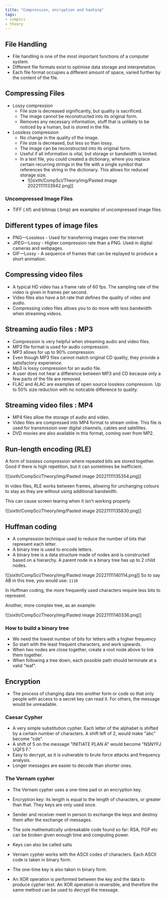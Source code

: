 ```yaml
---
title: "Compression, encryption and hashing"
tags:
- compsci
- theory
---
```


## File Handling
- File handling is one of the most important functions of a computer system.
- Different file formats exist to optimise data storage and interpretation.
- Each file format occupies a different amount of space, varied further by the content of the file.

## Compressing Files
- Lossy compression
	- File size is decreased significantly, but quality is sacrificed.
	- The image cannot be reconstructed into its original form.
	- Removes any necessary information, stuff that is unlikely to be noticed by a human, but is stored in the file.
- Lossless compression
	- No change in the quality of the image.
	- File size is decreased, but less so than lossy.
	- The image can be reconstructed into its original form.
	- Useful if all information is vital, but storage or bandwidth is limited.
	- In a text file, you could created a dictionary, where you replace certain recurring strings in the file with a single symbol that references the string in the dictionary. This allows for reduced storage size.
		- ![[sixth/CompSci/Theory/img/Pasted image 20221111133942.png]]

### Uncompressed Image Files
- TIFF (.tif) and bitmap (.bmp) are examples of uncompressed image files.

## Different types of image files
- PNG—Lossless - Used for transferring images over the internet
- JPEG—Lossy - Higher compression rate than a PNG. Used in digital cameras and webpages.
- GIF—Lossy - A sequence of frames that can be replayed to produce a short animation.

## Compressing video files
- A typical HD video has a frame rate of 60 fps. The sampling rate of the video is given in frames per second.
- Video files also have a bit rate that defines the quality of video and audio.
- Compressing video files allows you to do more with less bandwidth when streaming videos.

## Streaming audio files : MP3
- Compression is very helpful when streaming audio and video files.
- MP3 file format is used for audio compression.
- MP3 allows for up to 90% compression.
- Even though MP3 files cannot match original CD quality, they provide a satisfactory experience.
- Mp3 is lossy compression for an audio file.
- A user does not hear a difference between MP3 and CD because only a few parts of the file are removed.
- FLAC and ALAC are examples of open source lossless compression. Up to 50% size reduction with no noticable difference to quality.

## Streaming video files : MP4
- MP4 files allow the storage of audio and video.
- Video files are compressed into MP4 format to stream online. This file is used for transmission over digital channels, cables and satellites. 
- DVD movies are also available in this format, coming over from MP2.

## Run-length encoding (RLE)

A form of lossless compression where repeated bits are stored together. Good if there is high repetition, but it can sometimes be inefficient.

![[sixth/CompSci/Theory/img/Pasted image 20221111135354.png]]

In video files, RLE works between frames, allowing for unchanging colours to stay as they are without using additional bandwidth.

This can cause screen tearing when it isn't working properly.

![[sixth/CompSci/Theory/img/Pasted image 20221111135830.png]]

## Huffman coding
- A compression technique used to reduce the number of bits that represent each letter.
- A binary tree is used to encode letters.
- A binary tree is a data structure made of nodes and is constructed based on a hierarchy. A parent node in a binary tree has up to 2 child nodes.

![[sixth/CompSci/Theory/img/Pasted image 20221111140114.png]]
So to say AB in this tree, you would use:
`1110`

In Huffman coding, the more frequently used characters require less bits to represent.

Another, more complex tree, as an example:

![[sixth/CompSci/Theory/img/Pasted image 20221111140336.png]]

### How to build a binary tree
- We need the lowest number of bits for letters with a higher frequency
- So start with the least frequent characters, and work upwards.
- When two nodes are close together, create a root node above to link them together.
- When following a tree down, each possible path should terminate at a valid "leaf".

## Encryption

- The process of changing data into another form or code so that only people with access to a secret key can read it. For others, the message would be unreadable.

### Caesar Cypher
- A very simple substitution cypher. Each letter of the alphabet is shifted by a certain number of characters. A shift left of 2, would make "abc" become "cde".
- A shift of 5 on the message "INITIATE PLAN A" would become "NSNYFJ UQFS F."
- Easy to decrypt, as it is vulnerable to brute force attacks and frequency analysis.
- Longer messages are easier to decode than shorter ones.

### The Vernam cypher
- The Vernam cypher uses a one-time pad or an encryption key.
- Encryption key: its length is equal to the length of characters, or greater than that. They keys are only used once.
- Sender and receiver meet in person to exchange the keys and destroy them after the exchange of messages.
- The sole mathematically unbreakable code found so far: RSA, PGP etc can be broken given enough time and computing power.

- Keys can also be called salts
- Vernam cypher works with the ASCII codes of characters. Each ASCII code is taken in binary form.
- The one-time key is also taken in binary form.
- An XOR operation is performed between the key and the data to produce cypher text. An XOR operation is reversible, and therefore the same method can be used to decrypt the message.




‎‎